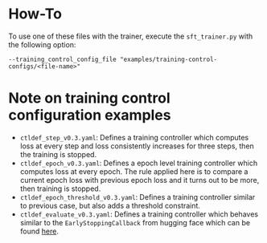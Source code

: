 # How-To
To use one of these files with the trainer, execute the `sft_trainer.py` with the following option: 
```
--training_control_config_file "examples/training-control-configs/<file-name>"
```

# Note on training control configuration examples
- `ctldef_step_v0.3.yaml`: Defines a training controller which computes loss at every step and loss consistently increases for three steps, then the training is stopped.
- `ctldef_epoch_v0.3.yaml`: Defines a epoch level training controller which computes loss at every epoch. The rule applied here is to compare a current epoch loss with previous epoch loss and it turns out to be more, then training is stopped.
- `ctldef_epoch_threshold_v0.3.yaml`: Defines a training controller similar to previous case, but also adds a threshold constraint.
- `ctldef_evaluate_v0.3.yaml`: Defines a training controller which behaves similar to the `EarlyStoppingCallback` from hugging face which can be found [here](https://github.com/huggingface/transformers/blob/v4.37.2/src/transformers/trainer_callback.py#L543).